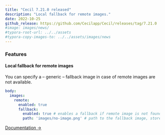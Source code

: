 ```yaml
---
title: "Cecil 7.21.0 released"
description: "Local fallback for remote images."
date: 2022-10-25
github_release: https://github.com/Cecilapp/Cecil/releases/tag/7.21.0
#image: images/news/
#typora-root-url: ../../assets
#typora-copy-images-to: ../../assets/images/news
---
```


### Features

#### Local fallback for remote images

You can specify a – generic – fallback image in case of remote images are not available.

```yaml
body:
  images:
    remote:
      enabled: true
      fallback:
        enabled: true # enables a fallback if remote image is not found (false by default)
        path: 'images/no-image.png' # path to the fallback image, stored in `assets` dir (empty by default)
```

[Documentation →](/documentation/configuration/#body)

